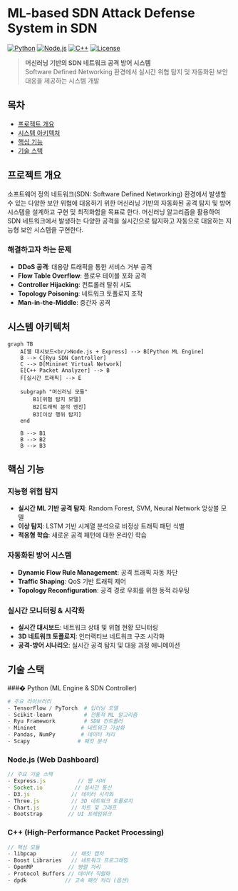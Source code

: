 # ML-based SDN Attack Defense System in SDN

[![Python](https://img.shields.io/badge/Python-3.8+-blue.svg)](https://www.python.org/)
[![Node.js](https://img.shields.io/badge/Node.js-16+-green.svg)](https://nodejs.org/)
[![C++](https://img.shields.io/badge/C++-17-red.svg)](https://isocpp.org/)
[![License](https://img.shields.io/badge/License-MIT-yellow.svg)](LICENSE)

> **머신러닝 기반의 SDN 네트워크 공격 방어 시스템**  
> Software Defined Networking 환경에서 실시간 위협 탐지 및 자동화된 보안 대응을 제공하는 시스템 개발

## 목차

- [프로젝트 개요](#-프로젝트-개요)
- [시스템 아키텍처](#️-시스템-아키텍처)
- [핵심 기능](#-핵심-기능)
- [기술 스택](#-기술-스택)

## 프로젝트 개요

소프트웨어 정의 네트워크(SDN: Software Defined Networking) 환경에서 발생할 수 있는 다양한 보안 위협에 대응하기 위한 머신러닝 기반의 자동화된 공격 탐지 및 방어 시스템을 설계하고 구현 및 최적화함을 목표로 한다. 머신러닝 알고리즘을 활용하여 SDN 네트워크에서 발생하는 다양한 공격을 실시간으로 탐지하고 자동으로 대응하는 지능형 보안 시스템을 구현한다.

### 해결하고자 하는 문제

- **DDoS 공격**: 대용량 트래픽을 통한 서비스 거부 공격
- **Flow Table Overflow**: 플로우 테이블 포화 공격
- **Controller Hijacking**: 컨트롤러 탈취 시도
- **Topology Poisoning**: 네트워크 토폴로지 조작
- **Man-in-the-Middle**: 중간자 공격

## 시스템 아키텍처

```mermaid
graph TB
    A[웹 대시보드<br/>Node.js + Express] --> B[Python ML Engine]
    B --> C[Ryu SDN Controller]
    C --> D[Mininet Virtual Network]
    E[C++ Packet Analyzer] --> B
    F[실시간 트래픽] --> E
    
    subgraph "머신러닝 모듈"
        B1[위협 탐지 모델]
        B2[트래픽 분석 엔진]
        B3[이상 행위 탐지]
    end
    
    B --> B1
    B --> B2  
    B --> B3
```

## 핵심 기능

### 지능형 위협 탐지
- **실시간 ML 기반 공격 탐지**: Random Forest, SVM, Neural Network 앙상블 모델
- **이상 탐지**: LSTM 기반 시계열 분석으로 비정상 트래픽 패턴 식별
- **적응형 학습**: 새로운 공격 패턴에 대한 온라인 학습

### 자동화된 방어 시스템
- **Dynamic Flow Rule Management**: 공격 트래픽 자동 차단
- **Traffic Shaping**: QoS 기반 트래픽 제어
- **Topology Reconfiguration**: 공격 경로 우회를 위한 동적 라우팅

### 실시간 모니터링 & 시각화
- **실시간 대시보드**: 네트워크 상태 및 위협 현황 모니터링
- **3D 네트워크 토폴로지**: 인터랙티브 네트워크 구조 시각화
- **공격-방어 시나리오**: 실시간 공격 탐지 및 대응 과정 애니메이션

## 기술 스택

###� Python (ML Engine & SDN Controller)
```python
# 주요 라이브러리
- TensorFlow / PyTorch  # 딥러닝 모델
- Scikit-learn          # 전통적 ML 알고리즘  
- Ryu Framework         # SDN 컨트롤러
- Mininet              # 네트워크 가상화
- Pandas, NumPy        # 데이터 처리
- Scapy               # 패킷 분석
```

### Node.js (Web Dashboard)
```javascript
// 주요 기술 스택
- Express.js          // 웹 서버
- Socket.io          // 실시간 통신
- D3.js             // 데이터 시각화
- Three.js          // 3D 네트워크 토폴로지
- Chart.js          // 차트 및 그래프
- Bootstrap        // UI 프레임워크
```

### C++ (High-Performance Packet Processing)
```cpp
// 핵심 모듈
- libpcap           // 패킷 캡처
- Boost Libraries   // 네트워크 프로그래밍
- OpenMP           // 병렬 처리
- Protocol Buffers // 데이터 직렬화
- dpdk            // 고속 패킷 처리 (옵션)
```

